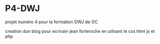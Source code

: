 # P4-DWJ
projet numéro 4 pour la formation DWJ de OC


creation dun blog pour ecrivain jean forteroche en utilsant le css html js et php
